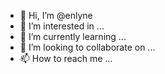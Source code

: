 - 👋 Hi, I’m @enlyne
- 👀 I’m interested in ...
- 🌱 I’m currently learning ...
- 💞️ I’m looking to collaborate on ...
- 📫 How to reach me ...

<!---
enlyne/enlyne is a ✨ special ✨ repository because its `README.md` (this file) appears on your GitHub profile.
You can click the Preview link to take a look at your changes.
--->
